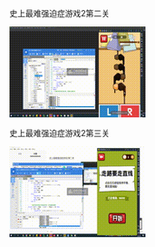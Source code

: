 史上最难强迫症游戏2第二关

![Image text](https://raw.githubusercontent.com/weqq2019/ANJL/master/img/game-02.gif)

史上最难强迫症游戏2第三关

![Image text](https://raw.githubusercontent.com/weqq2019/ANJL/master/img/game-03.gif)

